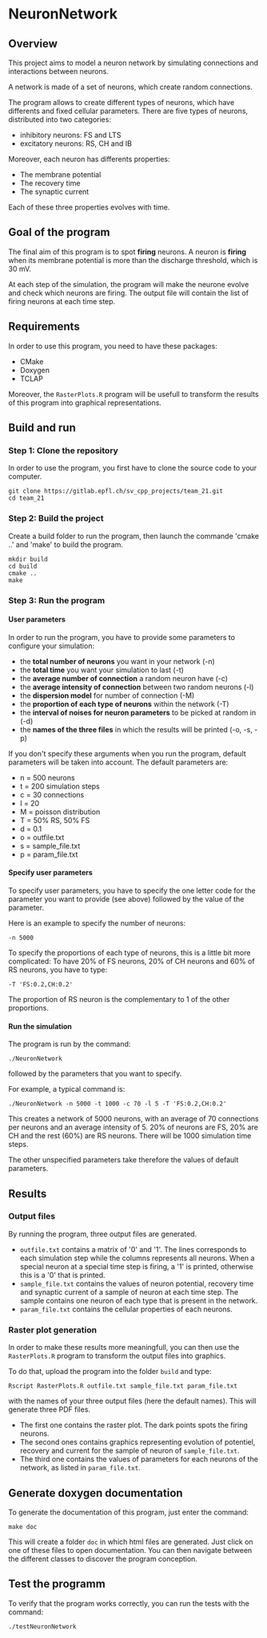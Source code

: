 # NeuronNetwork

## Overview

This project aims to model a neuron network by simulating connections and interactions between neurons. 

A network is made of a set of neurons, which create random connections. 

The program allows to create different types of neurons, which have differents and fixed cellular parameters. There are five types of neurons, distributed into two categories:
* inhibitory neurons: FS and LTS
* excitatory neurons: RS, CH and IB

Moreover, each neuron has differents properties: 
* The membrane potential
* The recovery time
* The synaptic current

Each of these three properties evolves with time.

## Goal of the program

The final aim of this program is to spot **firing** neurons. 
A neuron is **firing** when its membrane potential is more than the discharge threshold, which is 30 mV. 

At each step of the simulation, the program will make the neurone evolve and check which neurons are firing. 
The output file will contain the list of firing neurons at each time step.

## Requirements 

In order to use this program, you need to have these packages:
* CMake
* Doxygen 
* TCLAP

Moreover, the `RasterPlots.R` program will be usefull to transform the results of this program into graphical representations.

## Build and run 

### Step 1: Clone the repository

In order to use the program, you first have to clone the source code to your computer.
```
git clone https://gitlab.epfl.ch/sv_cpp_projects/team_21.git
cd team_21
```

### Step 2: Build the project

Create a build folder to run the program, then launch the commande 'cmake ..' and 'make' to build the program.
```
mkdir build
cd build
cmake ..
make
```

### Step 3: Run the program 

#### User parameters 

In order to run the program, you have to provide some parameters to configure your simulation:
* the **total number of neurons** you want in your network (-n)
* the **total time** you want your simulation to last (-t)
* the **average number of connection** a random neuron have (-c)
* the **average intensity of connection** between two random neurons (-l)
* the **dispersion model** for number of connection (-M)
* the **proportion of each type of neurons** within the network (-T)
* the **interval of noises for neuron parameters** to be picked at random in (-d)
* the **names of the three files** in which the results will be printed (-o, -s, -p)

If you don't specify these arguments when you run the program, default parameters will be taken into account. The default parameters are:
* n = 500 neurons
* t = 200 simulation steps
* c = 30 connections
* l = 20 
* M = poisson distribution
* T = 50% RS, 50% FS
* d = 0.1
* o = outfile.txt
* s = sample_file.txt
* p = param_file.txt

#### Specify user parameters 

To specify user parameters, you have to specify the one letter code for the parameter you want to provide (see above) followed by the value of the parameter. 

Here is an example to specify the number of neurons:
```
-n 5000
```

To specify the proportions of each type of neurons, this is a little bit more complicated: To have 20% of FS neurons, 20% of CH neurons and 60% of RS neurons, you have to type: 
```
-T 'FS:0.2,CH:0.2'
``` 
The proportion of RS neuron is the complementary to 1 of the other proportions. 

#### Run the simulation

The program is run by the command:
```
./NeuronNetwork
``` 
followed by the parameters that you want to specify. 

For example, a typical command is:
```
./NeuronNetwork -n 5000 -t 1000 -c 70 -l 5 -T 'FS:0.2,CH:0.2'
```
This creates a network of 5000 neurons, with an average of 70 connections per neurons and an average intensity of 5. 20% of neurons are FS, 20% are CH and the rest (60%) are RS neurons. There will be 1000 simulation time steps. 

The other unspecified parameters take therefore the values of default parameters. 

## Results

### Output files

By running the program, three output files are generated. 
* `outfile.txt` contains a matrix of '0' and '1'. The lines corresponds to each simulation step while the columns represents all neurons. When a special neuron at a special time step is firing, a '1' is printed, otherwise this is a '0' that is printed. 
* `sample_file.txt` contains the values of neuron potential, recovery time and synaptic current of a sample of neuron at each time step. The sample contains one neuron of each type that is present in the network.
* `param_file.txt` contains the cellular properties of each neurons. 

### Raster plot generation

In order to make these results more meaningfull, you can then use the `RasterPlots.R` program to transform the output files into graphics. 

To do that, upload the program into the folder `build` and type:
```
Rscript RasterPlots.R outfile.txt sample_file.txt param_file.txt
``` 
with the names of your three output files (here the default names). This will generate three PDF files. 
* The first one contains the raster plot. The dark points spots the firing neurons. 
* The second ones contains graphics representing evolution of potentiel, recovery and current for the sample of neuron of `sample_file.txt`. 
* The third one contains the values of parameters for each neurons of the network, as listed in `param_file.txt`.

## Generate doxygen documentation

To generate the documentation of this program, just enter the command:
```
make doc
```
This will create a folder `doc` in which html files are generated. Just click on one of these files to open documentation. You can then navigate between the different classes to discover the program conception.

## Test the programm 

To verify that the program works correctly, you can run the tests with the command:
```
./testNeuronNetwork
```

